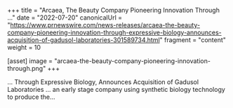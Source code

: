 +++
title = "Arcaea, The Beauty Company Pioneering Innovation Through ..."
date = "2022-07-20"
canonicalUrl = "https://www.prnewswire.com/news-releases/arcaea-the-beauty-company-pioneering-innovation-through-expressive-biology-announces-acquisition-of-gadusol-laboratories-301589734.html"
fragment = "content"
weight = 10

[asset]
    image = "arcaea-the-beauty-company-pioneering-innovation-through.png"
+++

... Through Expressive Biology, Announces Acquisition of Gadusol 
Laboratories ... an early stage company using synthetic biology technology 
to produce the...

